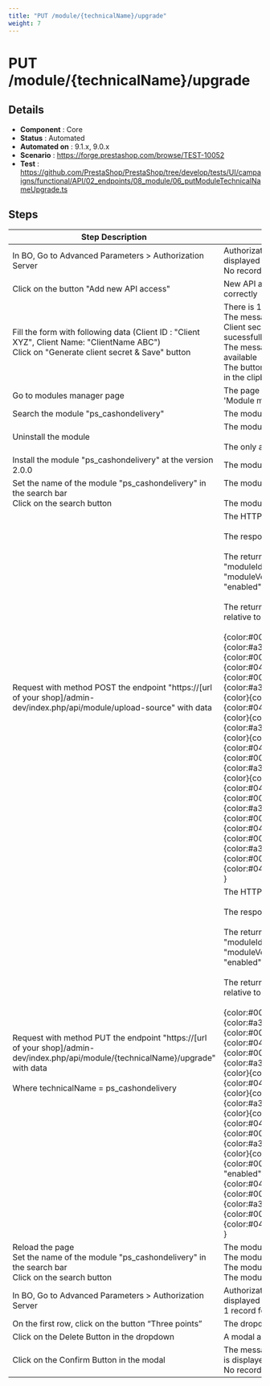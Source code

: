```yaml
---
title: "PUT /module/{technicalName}/upgrade"
weight: 7
---
```


# PUT /module/{technicalName}/upgrade
## Details
* **Component** : Core
* **Status** : Automated
* **Automated on** : 9.1.x, 9.0.x
* **Scenario** : https://forge.prestashop.com/browse/TEST-10052
* **Test** : https://github.com/PrestaShop/PrestaShop/tree/develop/tests/UI/campaigns/functional/API/02_endpoints/08_module/06_putModuleTechnicalNameUpgrade.ts

## Steps
| Step Description | Expected result |
| ----- | ----- |
| In BO, Go to Advanced Parameters > Authorization Server | Authorization Server Page is displayed correctly.<br>No records found in the table |
| Click on the button "Add new API access" | New API access Page is displayed correctly |
| Fill the form with following data (Client ID : "Client XYZ", Client Name: "ClientName ABC")<br>Click on "Generate client secret & Save" button | There is 1 application in the list<br>The message “The API access and Client secret has been generated sucessfully” is displayed<br>The message "Client secret: " is available<br>The button Copy put the client secret in the clipboard |
| Go to modules manager page | The page title should contains 'Module manager' |
| Search the module "ps_cashondelivery" | The module is displayed |
| Uninstall the module | The module is not installed<br><br>The only action is "Install" |
| Install the module "ps_cashondelivery" at the version 2.0.0 | The module is installed |
| Set the name of the module "ps_cashondelivery" in the search bar<br>Click on the search button | The module is displayed<br><br>The module version is 2.0.0 |
| Request with method POST the endpoint "https://[url of your shop]/admin-dev/index.php/api/module/upload-source" with data | The HTTP code is 201.<br><br>The response is in JSON.<br><br>The return data has multiples keys : "moduleId", "technicalName", "moduleVersion", "installedVersion", "enabled", "installed"<br><br>The return data keys are consistent relative to these data :<br><br>{color:#000000}{{color}<br>{color:#a31515} "moduleId"{color}{color:#000000}: {color}{color:#0451a5}null{color}{color:#000000},{color}<br>{color:#a31515} "technicalName"{color}{color:#000000}: {color}{color:#0451a5}"ps_cashondelivery"{color}{color:#000000},{color}<br>{color:#a31515} "moduleVersion"{color}{color:#000000}: {color}{color:#0451a5}"2.0.1"{color}{color:#000000},{color}<br>{color:#a31515} "installedVersion"{color}{color:#000000}: {color}{color:#0451a5}"2.0.0"{color}{color:#000000},{color}<br>{color:#a31515} "enabled"{color}{color:#000000}: {color}{color:#0451a5}true{color}{color:#000000},{color}<br>{color:#a31515} "installed"{color}{color:#000000}: {color}{color:#0451a5}true,{color}<br>} |
| Request with method PUT the endpoint "https://[url of your shop]/admin-dev/index.php/api/module/\{technicalName}/upgrade" with data<br><br>Where technicalName = ps_cashondelivery | The HTTP code is 200.<br><br>The response is in JSON.<br><br>The return data has multiples keys : "moduleId", "technicalName", "moduleVersion", "installedVersion", "enabled", "installed"<br><br>The return data keys are consistent relative to these data :<br><br>{color:#000000}{{color}<br>{color:#a31515} "moduleId"{color}{color:#000000}: {color}{color:#0451a5}null{color}{color:#000000},{color}<br>{color:#a31515} "technicalName"{color}{color:#000000}: {color}{color:#0451a5}"ps_cashondelivery"{color}{color:#000000},{color}<br>{color:#a31515} "moduleVersion"{color}{color:#000000}: {color}{color:#0451a5}"2.0.1"{color}{color:#000000},{color}<br>{color:#a31515} "installedVersion"{color}{color:#000000}: {color}{color:#000000}"2.0.1"{color},<br> "enabled"{color:#000000}: {color}{color:#0451a5}true{color}{color:#000000},{color}<br>{color:#a31515} "installed"{color}{color:#000000}: {color}{color:#0451a5}true{color}<br>} |
| Reload the page<br>Set the name of the module "ps_cashondelivery" in the search bar<br>Click on the search button | The module is displayed<br>The module is installed<br>The module is enabled<br>The module version is 2.0.1 |
| In BO, Go to Advanced Parameters > Authorization Server | Authorization Server Page is displayed correctly.<br>1 record found in the table |
| On the first row, click on the button “Three points” | The dropdown is displayed |
| Click on the Delete Button in the dropdown | A modal appeared |
| Click on the Confirm Button in the modal | The message “Successful deletion” is displayed<br>No records found in the table |

